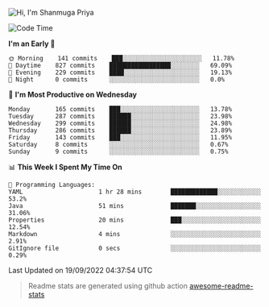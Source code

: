 ![Hi, I'm Shanmuga Priya](https://user-images.githubusercontent.com/11372997/129910864-2785432b-adea-4e52-92eb-f9290c766e28.gif)

<!--START_SECTION:waka-->
![Code Time](http://img.shields.io/badge/Code%20Time-906%20hrs%2026%20mins-blue)

**I'm an Early 🐤** 

```text
🌞 Morning    141 commits    ███░░░░░░░░░░░░░░░░░░░░░░   11.78% 
🌆 Daytime    827 commits    █████████████████░░░░░░░░   69.09% 
🌃 Evening    229 commits    ████░░░░░░░░░░░░░░░░░░░░░   19.13% 
🌙 Night      0 commits      ░░░░░░░░░░░░░░░░░░░░░░░░░   0.0%

```
📅 **I'm Most Productive on Wednesday** 

```text
Monday       165 commits    ███░░░░░░░░░░░░░░░░░░░░░░   13.78% 
Tuesday      287 commits    ██████░░░░░░░░░░░░░░░░░░░   23.98% 
Wednesday    299 commits    ██████░░░░░░░░░░░░░░░░░░░   24.98% 
Thursday     286 commits    ██████░░░░░░░░░░░░░░░░░░░   23.89% 
Friday       143 commits    ███░░░░░░░░░░░░░░░░░░░░░░   11.95% 
Saturday     8 commits      ░░░░░░░░░░░░░░░░░░░░░░░░░   0.67% 
Sunday       9 commits      ░░░░░░░░░░░░░░░░░░░░░░░░░   0.75%

```


📊 **This Week I Spent My Time On** 

```text
💬 Programming Languages: 
YAML                     1 hr 28 mins        █████████████░░░░░░░░░░░░   53.2% 
Java                     51 mins             ███████░░░░░░░░░░░░░░░░░░   31.06% 
Properties               20 mins             ███░░░░░░░░░░░░░░░░░░░░░░   12.54% 
Markdown                 4 mins              ░░░░░░░░░░░░░░░░░░░░░░░░░   2.91% 
GitIgnore file           0 secs              ░░░░░░░░░░░░░░░░░░░░░░░░░   0.29%

```


 Last Updated on 19/09/2022 04:37:54 UTC
<!--END_SECTION:waka-->
> Readme stats are generated using github action [awesome-readme-stats](https://github.com/anmol098/waka-readme-stats)
<!--
**Shanmugapriya03/Shanmugapriya03** is a ✨ _special_ ✨ repository because its `README.md` (this file) appears on your GitHub profile.

Here are some ideas to get you started:

- 🔭 I’m currently working on ...
- 🌱 I’m currently learning ...
- 👯 I’m looking to collaborate on ...
- 🤔 I’m looking for help with ...
- 💬 Ask me about ...
- 📫 How to reach me: ...
- 😄 Pronouns: ...
- ⚡ Fun fact: ...
-->
